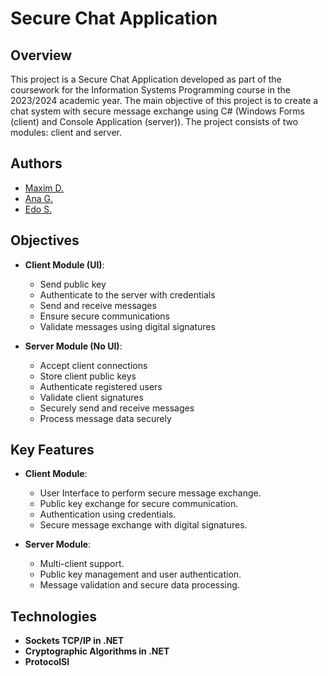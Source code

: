 # Secure Chat Application

## Overview
This project is a Secure Chat Application developed as part of the coursework for the Information Systems Programming course in the 2023/2024 academic year. The main objective of this project is to create a chat system with secure message exchange using C# (Windows Forms (client) and Console Application (server)). The project consists of two modules: client and server.

## Authors
- [Maxim D.](https://github.com/maximdudai)
- [Ana G.](https://github.com/ana-fg)
- [Edo S.](https://github.com/18pingu18)

## Objectives
- **Client Module (UI)**:
  - Send public key
  - Authenticate to the server with credentials
  - Send and receive messages
  - Ensure secure communications
  - Validate messages using digital signatures

- **Server Module (No UI)**:
  - Accept client connections
  - Store client public keys
  - Authenticate registered users
  - Validate client signatures
  - Securely send and receive messages
  - Process message data securely

## Key Features
- **Client Module**:
  - User Interface to perform secure message exchange.
  - Public key exchange for secure communication.
  - Authentication using credentials.
  - Secure message exchange with digital signatures.
  
- **Server Module**:
  - Multi-client support.
  - Public key management and user authentication.
  - Message validation and secure data processing.

## Technologies
- **Sockets TCP/IP in .NET**
- **Cryptographic Algorithms in .NET**
- **ProtocolSI**
